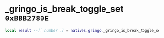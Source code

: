 # _gringo_is_break_toggle_set `0xBBB2780E`

```lua
local result --[[ number ]] = natives.gringo._gringo_is_break_toggle_set()
```